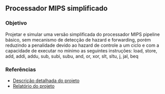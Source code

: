 ## Processador MIPS simplificado

### Objetivo
Projetar e simular uma versão simplificada do processador MIPS pipeline básico, 
sem mecanismo de detecção de hazard e forwarding, porém reduzindo a penalidade 
devido ao hazard de controle a um ciclo e com a capacidade de executar no mı́nimo 
as seguintes instruções: load, store, add, addi, addu, sub, subi, subu, and, or, 
xor, slt, sltu, j, jal, beq

### Referências
+ [Descrição detalhada do projeto](https://github.com/HaraldoFilho/ProcessadorMIPS/blob/master/projeto.pdf)
+ [Relatório do projeto](https://github.com/HaraldoFilho/ProcessadorMIPS/blob/master/003059-033546/003059-033546.pdf)
